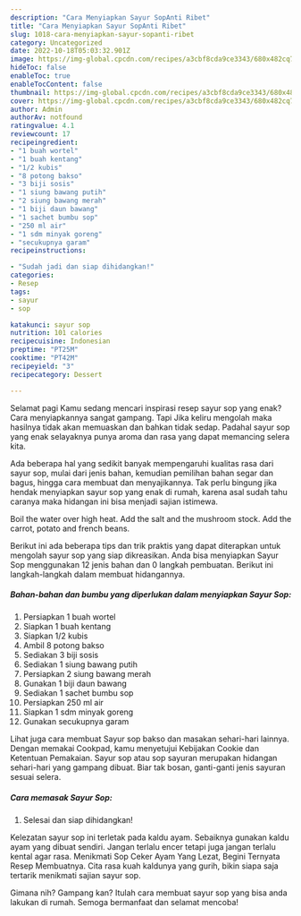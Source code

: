 ```yaml
---
description: "Cara Menyiapkan Sayur SopAnti Ribet"
title: "Cara Menyiapkan Sayur SopAnti Ribet"
slug: 1018-cara-menyiapkan-sayur-sopanti-ribet
category: Uncategorized
date: 2022-10-18T05:03:32.901Z
image: https://img-global.cpcdn.com/recipes/a3cbf8cda9ce3343/680x482cq70/sayur-sop-foto-resep-utama.jpg
hideToc: false
enableToc: true
enableTocContent: false
thumbnail: https://img-global.cpcdn.com/recipes/a3cbf8cda9ce3343/680x482cq70/sayur-sop-foto-resep-utama.jpg
cover: https://img-global.cpcdn.com/recipes/a3cbf8cda9ce3343/680x482cq70/sayur-sop-foto-resep-utama.jpg
author: Admin
authorAv: notfound
ratingvalue: 4.1
reviewcount: 17
recipeingredient:
- "1 buah wortel"
- "1 buah kentang"
- "1/2 kubis"
- "8 potong bakso"
- "3 biji sosis"
- "1 siung bawang putih"
- "2 siung bawang merah"
- "1 biji daun bawang"
- "1 sachet bumbu sop"
- "250 ml air"
- "1 sdm minyak goreng"
- "secukupnya garam"
recipeinstructions:

- "Sudah jadi dan siap dihidangkan!"
categories:
- Resep
tags:
- sayur
- sop

katakunci: sayur sop 
nutrition: 101 calories
recipecuisine: Indonesian
preptime: "PT25M"
cooktime: "PT42M"
recipeyield: "3"
recipecategory: Dessert

---
```



Selamat pagi Kamu sedang mencari inspirasi resep sayur sop yang enak? Cara menyiapkannya sangat gampang. Tapi Jika keliru mengolah maka hasilnya tidak akan memuaskan dan bahkan tidak sedap. Padahal sayur sop yang enak selayaknya punya aroma dan rasa yang dapat memancing selera kita.


Ada beberapa hal yang sedikit banyak mempengaruhi kualitas rasa dari sayur sop, mulai dari jenis bahan, kemudian pemilihan bahan segar dan bagus, hingga cara membuat dan menyajikannya. Tak perlu bingung jika hendak menyiapkan sayur sop yang enak di rumah, karena asal sudah tahu caranya maka hidangan ini bisa menjadi sajian istimewa.

Boil the water over high heat. Add the salt and the mushroom stock. Add the carrot, potato and french beans.


Berikut ini ada beberapa tips dan trik praktis yang dapat diterapkan untuk mengolah sayur sop yang siap dikreasikan. Anda bisa menyiapkan Sayur Sop menggunakan 12 jenis bahan dan 0 langkah pembuatan. Berikut ini langkah-langkah dalam membuat hidangannya.

<!--inarticleads1-->

##### Bahan-bahan dan bumbu yang diperlukan dalam menyiapkan Sayur Sop:

1. Persiapkan 1 buah wortel
1. Siapkan 1 buah kentang
1. Siapkan 1/2 kubis
1. Ambil 8 potong bakso
1. Sediakan 3 biji sosis
1. Sediakan 1 siung bawang putih
1. Persiapkan 2 siung bawang merah
1. Gunakan 1 biji daun bawang
1. Sediakan 1 sachet bumbu sop
1. Persiapkan 250 ml air
1. Siapkan 1 sdm minyak goreng
1. Gunakan secukupnya garam


Lihat juga cara membuat Sayur sop bakso dan masakan sehari-hari lainnya. Dengan memakai Cookpad, kamu menyetujui Kebijakan Cookie dan Ketentuan Pemakaian. Sayur sop atau sop sayuran merupakan hidangan sehari-hari yang gampang dibuat. Biar tak bosan, ganti-ganti jenis sayuran sesuai selera. 

<!--inarticleads2-->

##### Cara memasak Sayur Sop:


1. Selesai dan siap dihidangkan!

Kelezatan sayur sop ini terletak pada kaldu ayam. Sebaiknya gunakan kaldu ayam yang dibuat sendiri. Jangan terlalu encer tetapi juga jangan terlalu kental agar rasa. Menikmati Sop Ceker Ayam Yang Lezat, Begini Ternyata Resep Membuatnya. Cita rasa kuah kaldunya yang gurih, bikin siapa saja tertarik menikmati sajian sayur sop. 

Gimana nih? Gampang kan? Itulah cara membuat sayur sop yang bisa anda lakukan di rumah. Semoga bermanfaat dan selamat mencoba!
